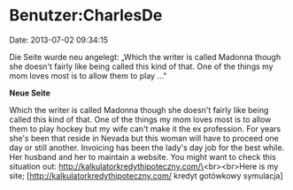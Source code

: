 Benutzer:CharlesDe
==================

Date: 2013-07-02 09:34:15

Die Seite wurde neu angelegt: „Which the writer is called Madonna though
she doesn\'t fairly like being called this kind of that. One of the
things my mom loves most is to allow them to play ..."

**Neue Seite**

<div>

Which the writer is called Madonna though she doesn\'t fairly like being
called this kind of that. One of the things my mom loves most is to
allow them to play hockey but my wife can\'t make it the ex profession.
For years she\'s been that reside in Nevada but this woman will have to
proceed one day or still another. Invoicing has been the lady\'s day job
for the best while. Her husband and her to maintain a website. You might
want to check this situation out:
http://kalkulatorkredythipoteczny.com/\<br\>\<br\>Here is my site;
\[http://kalkulatorkredythipoteczny.com/ kredyt gotówkowy symulacja\]

</div>
